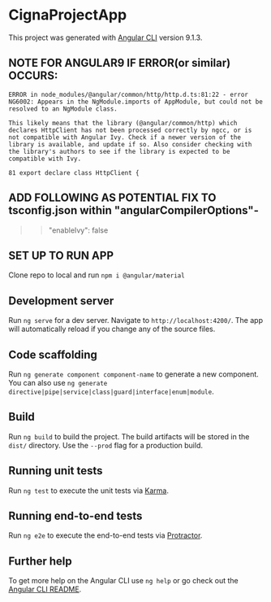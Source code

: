 # CignaProjectApp
This project was generated with [Angular CLI](https://github.com/angular/angular-cli) version 9.1.3.

## NOTE FOR ANGULAR9 IF ERROR(or similar) OCCURS:
    ERROR in node_modules/@angular/common/http/http.d.ts:81:22 - error NG6002: Appears in the NgModule.imports of AppModule, but could not be resolved to an NgModule class.

    This likely means that the library (@angular/common/http) which declares HttpClient has not been processed correctly by ngcc, or is not compatible with Angular Ivy. Check if a newer version of the library is available, and update if so. Also consider checking with the library's authors to see if the library is expected to be compatible with Ivy.

    81 export declare class HttpClient {
    
## ADD FOLLOWING AS POTENTIAL FIX TO tsconfig.json within "angularCompilerOptions"-
>> "enableIvy": false

## SET UP TO RUN APP
Clone repo to local and run `npm i @angular/material`

## Development server

Run `ng serve` for a dev server. Navigate to `http://localhost:4200/`. The app will automatically reload if you change any of the source files.

## Code scaffolding

Run `ng generate component component-name` to generate a new component. You can also use `ng generate directive|pipe|service|class|guard|interface|enum|module`.

## Build

Run `ng build` to build the project. The build artifacts will be stored in the `dist/` directory. Use the `--prod` flag for a production build.

## Running unit tests

Run `ng test` to execute the unit tests via [Karma](https://karma-runner.github.io).

## Running end-to-end tests

Run `ng e2e` to execute the end-to-end tests via [Protractor](http://www.protractortest.org/).

## Further help

To get more help on the Angular CLI use `ng help` or go check out the [Angular CLI README](https://github.com/angular/angular-cli/blob/master/README.md).
